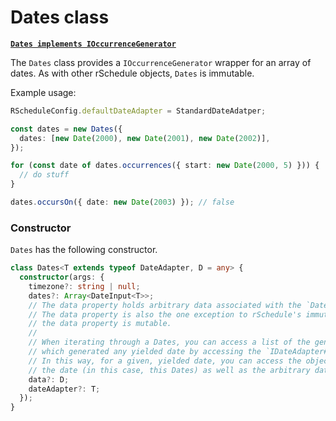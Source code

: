 # Dates class

[**`Dates implements IOccurrenceGenerator`**](../#ioccurrencegenerator-interface)

The `Dates` class provides a `IOccurrenceGenerator` wrapper for an array of dates. As with other rSchedule objects, `Dates` is immutable.

Example usage:

```typescript
RScheduleConfig.defaultDateAdapter = StandardDateAdatper;

const dates = new Dates({
  dates: [new Date(2000), new Date(2001), new Date(2002)],
});

for (const date of dates.occurrences({ start: new Date(2000, 5) })) {
  // do stuff
}

dates.occursOn({ date: new Date(2003) }); // false
```

### Constructor

`Dates` has the following constructor.

```typescript
class Dates<T extends typeof DateAdapter, D = any> {
  constructor(args: {
    timezone?: string | null;
    dates?: Array<DateInput<T>>;
    // The data property holds arbitrary data associated with the `Dates`.
    // The data property is also the one exception to rSchedule's immutability:
    // the data property is mutable.
    //
    // When iterating through a Dates, you can access a list of the generator objects (i.e. this Dates)
    // which generated any yielded date by accessing the `IDateAdapter#generators` property.
    // In this way, for a given, yielded date, you can access the object which generated
    // the date (in this case, this Dates) as well as the arbitrary data associated with that object (this data).
    data?: D;
    dateAdapter?: T;
  });
}
```
